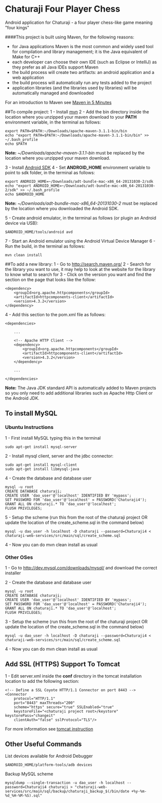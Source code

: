 Chaturaji Four Player Chess
===========================

Android application for Chaturaji - a four player chess-like game meaning "four kings"

####This project is built using Maven, for the following reasons:
* for Java applications Maven is the most common and widely used tool for compilation and library management; it is the Java equivalent of Make for C++
* each developer can choose their own IDE (such as Eclipse or IntelliJ) as they prefer as all Java IDEs support Maven
* the build process will create two artifacts: an android application and a web application
* the build process will automatically run any tests added to the project
* application libraries (and the libraries used by libraries) will be automatically managed and downloaded

For an introduction to Maven see [Maven in 5 Minutes](http://maven.apache.org/guides/getting-started/maven-in-five-minutes.html)

##To compile project:
1 - Install [mvn](http://maven.apache.org/)
2 - Add the bin directory inside the location where you unzipped your maven download to your **PATH** environment variable, in the terminal as follows:

    export PATH=$PATH:~/Downloads/apache-maven-3.1.1-bin/bin
    echo "export PATH=$PATH:~/Downloads/apache-maven-3.1.1-bin/bin" >> ~/.bash_profile
    echo $PATH

**Note:** *~/Downloads/apache-maven-3.1.1-bin* must be replaced by the location where you unzipped your maven download.

3 - Install [Android SDK](http://developer.android.com/sdk/index.html)
4 - Set **ANDROID_HOME** environment variable to point to sdk folder, in the terminal as follows:

    export ANDROID_HOME=~/Downloads/adt-bundle-mac-x86_64-20131030-2/sdk
    echo "export ANDROID_HOME=~/Downloads/adt-bundle-mac-x86_64-20131030-2/sdk" >> ~/.bash_profile
    echo $ANDROID_HOME

**Note:** *~/Downloads/adt-bundle-mac-x86_64-20131030-2* must be replaced by the location where you downloaded the Android SDK.

5 - Create android emulator, in the terminal as follows (or plugin an Android device via USB):

    $ANDROID_HOME/tools/android avd

7 - Start an Android emulator using the Android Virtual Device Manager
6 - Run the build, in the terminal as follows:

    mvn clean install

##To add a new library:
1 - Go to http://search.maven.org/
2 - Search for the library you want to use, it may help to look at the website for the library to know what to search for
3 - Click on the version you want and find the section on the page that looks like the follow:

    <dependency>
        <groupId>org.apache.httpcomponents</groupId>
        <artifactId>httpcomponents-client</artifactId>
        <version>4.3.2</version>
    </dependency>

4 - Add this section to the pom.xml file as follows:

    <dependencies>

        ...

        <!-- Apache HTTP Client -->
        <dependency>
            <groupId>org.apache.httpcomponents</groupId>
            <artifactId>httpcomponents-client</artifactId>
            <version>4.3.2</version>
        </dependency>

        ...

    </dependencies>

**Note:** The Java JDK standard API is automatically added to Maven projects so you only need to add additional libraries such as Apache Http Client or the Android JDK.

## To install MySQL

### Ubuntu Instructions

1 - First install MySQL typing this in the terminal

    sudo apt-get install mysql-server

2 - Install mysql client, server and the jdbc connector:

    sudo apt-get install mysql-client
    sudo apt-get install libmysql-java

4 - Create the database and database user

    mysql -u root
    CREATE DATABASE chaturaji;
    CREATE USER 'dao_user'@'localhost' IDENTIFIED BY 'mypass';
    SET PASSWORD FOR 'dao_user'@'localhost' = PASSWORD('Chaturaji4');
    GRANT ALL ON chaturaji.* TO 'dao_user'@'localhost';
    FLUSH PRIVILEGES;

5 - Setup the scheme (run this from the root of the chaturaji project OR update the location of the create_scheme.sql in the command below)

    mysql -u dao_user -h localhost -D chaturaji --password=Chaturaji4 < chaturaji-web-services/src/main/sql/create_scheme.sql

4 - Now you can do mvn clean install as usual

### Other OSes

1 - Go to http://dev.mysql.com/downloads/mysql/ and download the correct installer

2 - Create the database and database user

    mysql -u root
    CREATE DATABASE chaturaji;
    CREATE USER 'dao_user'@'localhost' IDENTIFIED BY 'mypass';
    SET PASSWORD FOR 'dao_user'@'localhost' = PASSWORD('Chaturaji4');
    GRANT ALL ON chaturaji.* TO 'dao_user'@'localhost';
    FLUSH PRIVILEGES;

3 - Setup the scheme (run this from the root of the chaturaji project OR update the location of the create_scheme.sql in the command below)

    mysql -u dao_user -h localhost -D chaturaji --password=Chaturaji4 < chaturaji-web-services/src/main/sql/create_scheme.sql

4 - Now you can do mvn clean install as usual

## Add SSL (HTTPS) Support To Tomcat

1 - Edit server.xml inside the **conf** directory in the tomcat installation location to add the following section:

    <!-- Define a SSL Coyote HTTP/1.1 Connector on port 8443 -->
    <Connector
        protocol="HTTP/1.1"
        port="8443" maxThreads="200"
        scheme="https" secure="true" SSLEnabled="true"
        keystoreFile="<chaturaji project root>/keystore" keystorePass="changeit"
        clientAuth="false" sslProtocol="TLS"/>

For more information see [tomcat instruction](http://tomcat.apache.org/tomcat-8.0-doc/ssl-howto.html)

## Other Useful Commands

List devices available for Android Debugger

    $ANDROID_HOME/platform-tools/adb devices

Backup MySQL scheme

    mysqldump --single-transaction -u dao_user -h localhost --password=Chaturaji4 chaturaji > "chaturaji-web-services/src/main/sql/backup/chaturaji_backup_$(/bin/date +%y-%m-%d_%H-%M-%S).sql"
     
